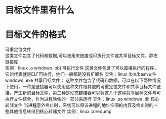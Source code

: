 # 目标文件里有什么

# 目标文件的格式
可重定位文件       
    这类文件包含了代码和数据,可以被用来链接成可执行文件或共享目标文件，静态链接库  
    实例：linux .o    windows .obj
可执行文件
    这类文件包含了可以直接执行的程序，它的代表就是ELF可执行，他们一般都是没有扩展名
    实例：linux /bin/bash文件    windows .exe
共享目标文件：
    这种文件包含了代码和数据，可以在以下两种情况下使用，一种是链接器可以使用这种文件跟其他的可重定位文件和共享目标文件链接，产生新的目标文件，第二种是动态链接器可以将这几个这种共享目标文件与可执行文件结合，作为进程映像的一部分来运行
    实例：linux .so    windows .dll
核心转储文件
    当进程意外终止时，系统可以将该进程的地址空间的内容及终止时的一些其他信息转储到核心转储文件
    实例：linux coredump







